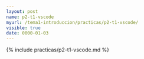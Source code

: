 ```yaml
---
layout: post
name: p2-t1-vscode
myurl: /tema1-introduccion/practicas/p2-t1-vscode/
visible: true
date: 0000-01-03
---
```



{% include practicas/p2-t1-vscode.md %}
